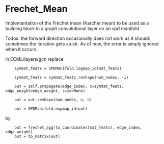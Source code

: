 # Frechet_Mean

Implementation of the Fréchet mean (Karcher mean) to be used as a building block in a graph convolutional layer on an spd manifold.

Todos: the forward direction occasionally does not work as it should: sometimes the iteration gets stuck. As of now, the
error is simply ignored when it occurs.



in ECML/layers/gcn replace 

        symmat_feats = SPDManifold.logmap_id(mat_feats)

        symmat_feats = symmat_feats.reshape(num_nodes, -1)

        out = self.propagate(edge_index, x=symmat_feats, edge_weight=edge_weight, size=None)

        out = out.reshape(num_nodes, n, n)
        
        out = SPDManifold.expmap_id(out)
by 

        out = frechet_agg(to_coordinates(mat_feats), edge_index, edge_weight)
        out = to_matrix(out)
        
